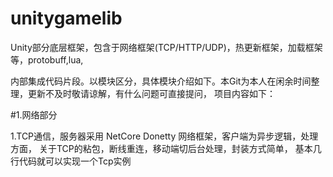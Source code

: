# unitygamelib
Unity部分底层框架，包含于网络框架(TCP/HTTP/UDP)，热更新框架，加载框架等，protobuff,lua, 

内部集成代码片段。以模块区分，具体模块介绍如下。本Git为本人在闲余时间整理，更新不及时敬请谅解，有什么问题可直接提问，
项目内容如下：

#1.网络部分

   1.TCP通信，服务器采用 NetCore Donetty 网络框架，客户端为异步逻辑，处理方面， 关于TCP的粘包，断线重连，移动端切后台处理，封装方式简单，
     基本几行代码就可以实现一个Tcp实例
